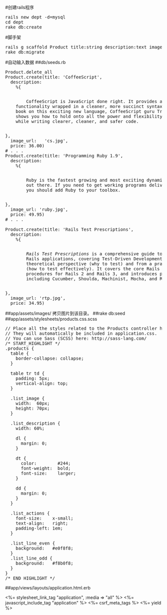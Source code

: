 #创建rails程序
<pre>
rails new dept -d=mysql
cd dept
rake db:create
</pre>
#脚手架
<pre>
rails g scaffold Product title:string description:text image_url:string price:decimal
rake db:migrate
</pre>
#自动输入数据
##db/seeds.rb
<pre>
Product.delete_all
Product.create(title: 'CoffeeScript',
  description: 
    %{<p>
        CoffeeScript is JavaScript done right. It provides all of JavaScript's
	functionality wrapped in a cleaner, more succinct syntax. In the first
	book on this exciting new language, CoffeeScript guru Trevor Burnham
	shows you how to hold onto all the power and flexibility of JavaScript
	while writing clearer, cleaner, and safer code.
      </p>},
  image_url:   'cs.jpg',    
  price: 36.00)
# . . .
Product.create(title: 'Programming Ruby 1.9',
  description:
    %{<p>
        Ruby is the fastest growing and most exciting dynamic language
        out there. If you need to get working programs delivered fast,
        you should add Ruby to your toolbox.
      </p>},
  image_url: 'ruby.jpg',
  price: 49.95)
# . . .

Product.create(title: 'Rails Test Prescriptions',
  description: 
    %{<p>
        <em>Rails Test Prescriptions</em> is a comprehensive guide to testing
        Rails applications, covering Test-Driven Development from both a
        theoretical perspective (why to test) and from a practical perspective
        (how to test effectively). It covers the core Rails testing tools and
        procedures for Rails 2 and Rails 3, and introduces popular add-ons,
        including Cucumber, Shoulda, Machinist, Mocha, and Rcov.
      </p>},
  image_url: 'rtp.jpg',
  price: 34.95)
</pre>
##app/assets/images/
拷贝图片到该目录。
##rake db:seed
##app/assets/stylesheets/products.css.scss
<pre>
// Place all the styles related to the Products controller here.
// They will automatically be included in application.css.
// You can use Sass (SCSS) here: http://sass-lang.com/
/* START_HIGHLIGHT */
.products {
  table {
    border-collapse: collapse;
  }

  table tr td {
    padding: 5px;
    vertical-align: top;
  }

  .list_image {
    width:  60px;
    height: 70px;
  }

  .list_description {
    width: 60%;

    dl {
      margin: 0;
    }

    dt {
      color:        #244;
      font-weight:  bold;
      font-size:    larger;
    }

    dd {
      margin: 0;
    }
  }

  .list_actions {
    font-size:    x-small;
    text-align:   right;
    padding-left: 1em;
  }

  .list_line_even {
    background:   #e0f8f8;
  }
  .list_line_odd {
    background:   #f8b0f8;
  }
}
/* END_HIGHLIGHT */
</pre>
##app/views/layouts/application.html.erb
<!DOCTYPE html>
<html>
<head>
<title>Depot</title>
<%= stylesheet_link_tag "application", :media => "all" %>
<%= javascript_include_tag "application" %>
<%= csrf_meta_tags %>
</head>
<body class='<%= controller.controller_name %>'>
<%= yield %>
</body>
</html>
